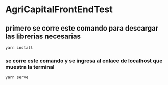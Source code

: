 # AgriCapitalFrontEndTest

## primero se corre este comando para descargar las librerias necesarias
```
yarn install
```

### se corre este comando y se ingresa al enlace de localhost que muestra la terminal
```
yarn serve
```
